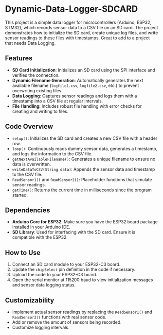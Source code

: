 # Dynamic-Data-Logger-SDCARD
This project is a simple data logger for microcontrollers (Arduino, ESP32, STM32), which records sensor data to a CSV file on an SD card. The project demonstrates how to initialize the SD card, create unique log files, and write sensor readings to these files with timestamps. Great to add to a project that needs Data Logging.

## Features

- **SD Card Initialization**: Initializes an SD card using the SPI interface and verifies the connection.
- **Dynamic Filename Generation**: Automatically generates the next available filename (`logfile1.csv`, `logfile2.csv`, etc.) to prevent overwriting existing files.
- **Data Logging**: Captures sensor readings and logs them with a timestamp into a CSV file at regular intervals.
- **File Handling**: Includes robust file handling with error checks for creating and writing to files.

## Code Overview

- `setup()`: Initializes the SD card and creates a new CSV file with a header row.
- `loop()`: Continuously reads dummy sensor data, generates a timestamp, and logs the information to the CSV file.
- `getNextAvailableFilename()`: Generates a unique filename to ensure no data is overwritten.
- `writeDataToCSV(String data)`: Appends the sensor data and timestamp to the CSV file.
- `ReadSensor1()` and `ReadSensor2()`: Placeholder functions that simulate sensor readings.
- `getTime()`: Returns the current time in milliseconds since the program started.

## Dependencies

- **Arduino Core for ESP32**: Make sure you have the ESP32 board package installed in your Arduino IDE.
- **SD Library**: Used for interfacing with the SD card. Ensure it is compatible with the ESP32.

## How to Use

1. Connect an SD card module to your ESP32-C3 board.
2. Update the `chipSelect` pin definition in the code if necessary.
3. Upload the code to your ESP32-C3 board.
4. Open the serial monitor at 115200 baud to view initialization messages and sensor data logging status.

## Customizability

- Implement actual sensor readings by replacing the `ReadSensor1()` and `ReadSensor2()` functions with real sensor code.
- Add or remove the amount of sensors being recorded.
- Customize logging intervals.
